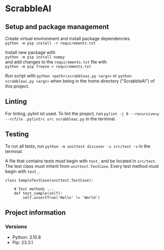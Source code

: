 # ScrabbleAI

## Setup and package management
Create virtual environment and install package dependencies\
`python -m pip install -r requirements.txt`

Install new package with \
`python -m pip install numpy`\
and add changes to the `requirements.txt` file with\
`python -m pip freeze > requirements.txt`

Run script with `python <path>\scrabbleai.py <args>` or `python scrabbleai.py <args>`
when being in the home directory ("ScrabbleAI") of this project.

## Linting
For linting, pylint ist used.
To lint the project, run `pylint -j 0 --recursive=y --rcfile .pylintrc src scrabbleai.py` in the terminal.

## Testing 
To run all tests, run `python -m unittest discover -s src/test -v` in the terminal.

A file that contains tests must begin with `test_` and be located in `src/test`. 
The test class must inherit from `unittest.TestCase`. 
Every test method must begin with `test_`.
   
    class SampleTestCase(unittest.TestCase):

        # Test methods ...
        def test_sample(self):
            self.assertTrue('Hello' != 'World')

## Project information
### Versions
- Python: 3.10.8
- Pip: 23.3.1